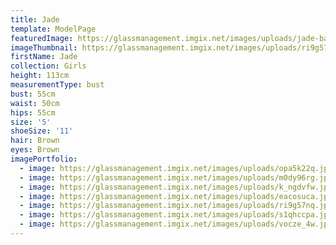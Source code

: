 ```yaml
---
title: Jade
template: ModelPage
featuredImage: https://glassmanagement.imgix.net/images/uploads/jade-banner-1-.jpg
imageThumbnail: https://glassmanagement.imgix.net/images/uploads/ri9g57nq.jpg
firstName: Jade
collection: Girls
height: 113cm
measurementType: bust
bust: 55cm
waist: 50cm
hips: 55cm
size: '5'
shoeSize: '11'
hair: Brown
eyes: Brown
imagePortfolio:
  - image: https://glassmanagement.imgix.net/images/uploads/opa5k22q.jpg
  - image: https://glassmanagement.imgix.net/images/uploads/m0dy96rg.jpg
  - image: https://glassmanagement.imgix.net/images/uploads/k_ngdvfw.jpg
  - image: https://glassmanagement.imgix.net/images/uploads/eacosuca.jpg
  - image: https://glassmanagement.imgix.net/images/uploads/ri9g57nq.jpg
  - image: https://glassmanagement.imgix.net/images/uploads/s1qhccpa.jpg
  - image: https://glassmanagement.imgix.net/images/uploads/vocze_4w.jpg
---
```


